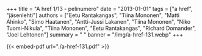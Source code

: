 +++
title = "A href 1/13 - pelinumero"
date = "2013-01-01"
tags = ["a href", "jäsenlehti"]
authors = ["Eetu Rantakangas", "Tiina Mononen", "Matti Ahinko", "Simo Haatanen", "Antti-Jussi Lakanen", "Tiina Mononen", "Niko Tuomi-Nikula", "Tiina Mononen", "Eetu Rantakangas", "Richard Domander", "Joel Lehtonen"]
summary = " "
banner = "/img/a-href-131.webp"
+++

{{< embed-pdf url="./a-href-131.pdf" >}}
